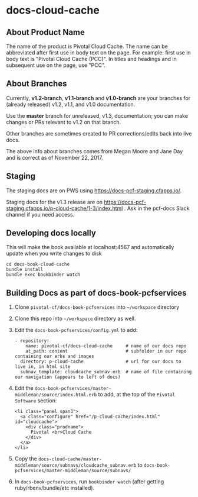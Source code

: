 # docs-cloud-cache

## About Product Name

The name of the product is Pivotal Cloud Cache. 
The name can be abbreviated after first use in body text on the page.
For example: first use in body text is "Pivotal Cloud Cache (PCC)". 
In titles and headings and in subsequent use on the page, use "PCC".

## About Branches 

Currently, **v1.2-branch**, **v1.1-branch** and **v1.0-branch** are your branches for (already released) v1.2, v1.1, and v1.0 documentation.

Use the **master** branch for unreleased, v1.3, documentation; you can make changes or PRs relevant to v1.2 on that branch.

Other branches are sometimes created to PR corrections/edits back into live docs.

The above info about branches comes from Megan Moore and Jane Day and is correct as of November 22, 2017.

## Staging

The staging docs are on PWS using https://docs-pcf-staging.cfapps.io/.

Staging docs for the v1.3 release are on https://docs-pcf-staging.cfapps.io/p-cloud-cache/1-3/index.html . 
Ask in the pcf-docs Slack channel if you need access.

## Developing docs locally

This will make the book available at localhost:4567 and automatically update when you write changes to disk

```
cd docs-book-cloud-cache
bundle install
bundle exec bookbinder watch

```

## Building Docs as part of docs-book-pcfservices

1. Clone `pivotal-cf/docs-book-pcfservices` into `~/workspace` directory
2. Clone this repo into `~/workspace` directory as well.
3. Edit the `docs-book-pcfservices/config.yml` to add:
 
    ```
    - repository:
        name: pivotal-cf/docs-cloud-cache     # name of our docs repo
        at_path: content                      # subfolder in our repo containing our erbs and images
      directory: p-cloud-cache                # url for our docs to live in, in html site
      subnav_template: cloudcache_subnav.erb  # name of file containing our navigation (appears to left of docs)
    ```
4. Edit the `docs-book-pcfservices/master-middleman/source/index.html.erb` to add, at the top of the `Pivotal Software` section:

    ```
    <li class="panel span3">
      <a class="configure" href="/p-cloud-cache/index.html" id="cloudcache">
        <div class="prodname">
          Pivotal <br>Cloud Cache
        </div>
      </a>
    </li>
    ```
5. Copy the `docs-cloud-cache/master-middleman/source/subnavs/cloudcache_subnav.erb` to `docs-book-pcfservices/master-middleman/source/subnavs/`
6. In `docs-book-pcfservices`, run `bookbinder watch` (after getting ruby/rbenv/bundle/etc installed).


